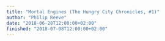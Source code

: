```yaml
---
title: "Mortal Engines (The Hungry City Chronicles, #1)"
author: "Philip Reeve"
date: "2018-06-28T12:00:00+02:00"
finished: "2018-07-08T12:00:00+02:00"
---
```

